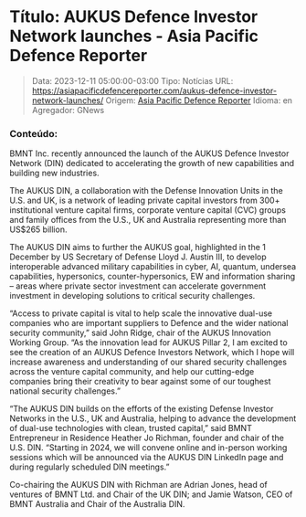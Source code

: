 # Título: AUKUS Defence Investor Network launches - Asia Pacific Defence Reporter

>Data: 2023-12-11 05:00:00-03:00
>Tipo: Notícias
>URL: https://asiapacificdefencereporter.com/aukus-defence-investor-network-launches/
>Origem: [Asia Pacific Defence Reporter](https://asiapacificdefencereporter.com)
>Idioma: en
>Agregador: GNews

### Conteúdo:

BMNT Inc. recently announced the launch of the AUKUS Defence Investor Network (DIN) dedicated to accelerating the growth of new capabilities and building new industries.

The AUKUS DIN, a collaboration with the Defense Innovation Units in the U.S. and UK, is a network of leading private capital investors from 300+ institutional venture capital firms, corporate venture capital (CVC) groups and family offices from the U.S., UK and Australia representing more than US$265 billion.

The AUKUS DIN aims to further the AUKUS goal, highlighted in the 1 December by US Secretary of Defense Lloyd J. Austin III, to develop interoperable advanced military capabilities in cyber, AI, quantum, undersea capabilities, hypersonics, counter-hypersonics, EW and information sharing – areas where private sector investment can accelerate government investment in developing solutions to critical security challenges.

“Access to private capital is vital to help scale the innovative dual-use companies who are important suppliers to Defence and the wider national security community,” said John Ridge, chair of the AUKUS Innovation Working Group. “As the innovation lead for AUKUS Pillar 2, I am excited to see the creation of an AUKUS Defence Investors Network, which I hope will increase awareness and understanding of our shared security challenges across the venture capital community, and help our cutting-edge companies bring their creativity to bear against some of our toughest national security challenges.”

“The AUKUS DIN builds on the efforts of the existing Defense Investor Networks in the U.S., UK and Australia, helping to advance the development of dual-use technologies with clean, trusted capital,” said BMNT Entrepreneur in Residence Heather Jo Richman, founder and chair of the U.S. DIN. “Starting in 2024, we will convene online and in-person working sessions which will be announced via the AUKUS DIN LinkedIn page and during regularly scheduled DIN meetings.”

Co-chairing the AUKUS DIN with Richman are Adrian Jones, head of ventures of BMNT Ltd. and Chair of the UK DIN; and Jamie Watson, CEO of BMNT Australia and Chair of the Australia DIN.
